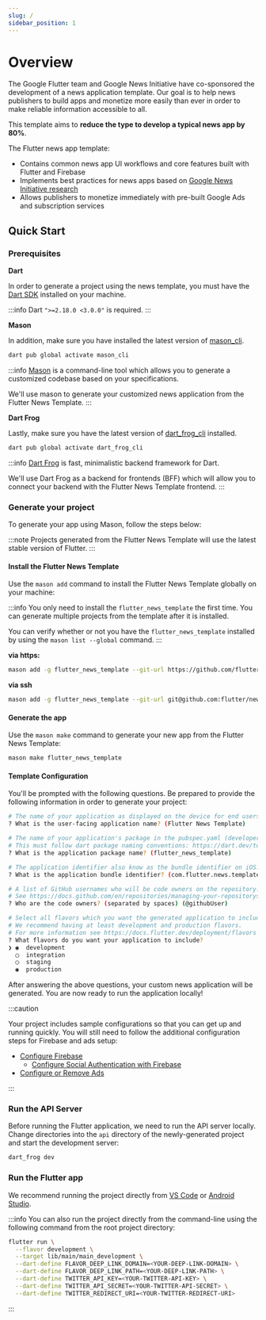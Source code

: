 ```yaml
---
slug: /
sidebar_position: 1
---
```


# Overview

The Google Flutter team and Google News Initiative have co-sponsored the development of a news application template. Our goal is to help news publishers to build apps and monetize more easily than ever in order to make reliable information accessible to all.

This template aims to **reduce the type to develop a typical news app by 80%**.

The Flutter news app template:

- Contains common news app UI workflows and core features built with Flutter and Firebase
- Implements best practices for news apps based on [Google News Initiative research](https://newsinitiative.withgoogle.com/info/assets/static/docs/nci/nci-playbook-en.pdf)
- Allows publishers to monetize immediately with pre-built Google Ads and subscription services

## Quick Start

### Prerequisites

**Dart**

In order to generate a project using the news template, you must have the [Dart SDK][dart_installation_link] installed on your machine.

:::info
Dart `">=2.18.0 <3.0.0"` is required.
:::

**Mason**

In addition, make sure you have installed the latest version of [mason_cli][mason_cli_link].

```bash
dart pub global activate mason_cli
```

:::info
[Mason][mason_link] is a command-line tool which allows you to generate a customized codebase based on your specifications.

We'll use mason to generate your customized news application from the Flutter News Template.
:::

**Dart Frog**

Lastly, make sure you have the latest version of [dart_frog_cli][dart_frog_cli_link] installed.

```bash
dart pub global activate dart_frog_cli
```

:::info
[Dart Frog][dart_frog_link] is fast, minimalistic backend framework for Dart.

We'll use Dart Frog as a backend for frontends (BFF) which will allow you to connect your backend with the Flutter News Template frontend.
:::

### Generate your project

To generate your app using Mason, follow the steps below:

:::note
Projects generated from the Flutter News Template will use the latest stable version of Flutter.
:::

#### Install the Flutter News Template

Use the `mason add` command to install the Flutter News Template globally on your machine:

:::info
You only need to install the `flutter_news_template` the first time. You can generate multiple projects from the template after it is installed.

You can verify whether or not you have the `flutter_news_template` installed by using the `mason list --global` command.
:::

**via https:**

```bash
mason add -g flutter_news_template --git-url https://github.com/flutter/news_toolkit --git-ref templates --git-path flutter_news_template
```

**via ssh**

```bash
mason add -g flutter_news_template --git-url git@github.com:flutter/news_toolkit.git --git-ref templates --git-path flutter_news_template
```

#### Generate the app

Use the `mason make` command to generate your new app from the Flutter News Template:

```bash
mason make flutter_news_template
```

#### Template Configuration

You'll be prompted with the following questions. Be prepared to provide the following information in order to generate your project:

```bash
# The name of your application as displayed on the device for end users.
? What is the user-facing application name? (Flutter News Template)

# The name of your application's package in the pubspec.yaml (developer facing name).
# This must follow dart package naming conventions: https://dart.dev/tools/pub/pubspec#name
? What is the application package name? (flutter_news_template)

# The application identifier also know as the bundle identifier on iOS.
? What is the application bundle identifier? (com.flutter.news.template)

# A list of GitHub usernames who will be code owners on the repository.
# See https://docs.github.com/en/repositories/managing-your-repositorys-settings-and-features/customizing-your-repository/about-code-owners
? Who are the code owners? (separated by spaces) (@githubUser)

# Select all flavors which you want the generated application to include.
# We recommend having at least development and production flavors.
# For more information see https://docs.flutter.dev/deployment/flavors
? What flavors do you want your application to include?
❯ ◉  development
  ◯  integration
  ◯  staging
  ◉  production
```

After answering the above questions, your custom news application will be generated. You are now ready to run the application locally!

:::caution

Your project includes sample configurations so that you can get up and running quickly. You will still need to follow the additional configuration steps for Firebase and ads setup:

- [Configure Firebase](/project_configuration/firebase)
  - [Configure Social Authentication with Firebase](/project_configuration/social_authentication)
- [Configure or Remove Ads](/project_configuration/ads)

:::

### Run the API Server

Before running the Flutter application, we need to run the API server locally. Change directories into the `api` directory of the newly-generated project and start the development server:

```bash
dart_frog dev
```

### Run the Flutter app

We recommend running the project directly from [VS Code](https://code.visualstudio.com) or [Android Studio](https://developer.android.com/studio).

:::info
You can also run the project directly from the command-line using the following command from the root project directory:

```bash
flutter run \
  --flavor development \
  --target lib/main/main_development \
  --dart-define FLAVOR_DEEP_LINK_DOMAIN=<YOUR-DEEP-LINK-DOMAIN> \
  --dart-define FLAVOR_DEEP_LINK_PATH=<YOUR-DEEP-LINK-PATH> \
  --dart-define TWITTER_API_KEY=<YOUR-TWITTER-API-KEY> \
  --dart-define TWITTER_API_SECRET=<YOUR-TWITTER-API-SECRET> \
  --dart-define TWITTER_REDIRECT_URI=<YOUR-TWITTER-REDIRECT-URI>
```

:::

[dart_frog_cli_link]: https://pub.dev/packages/dart_frog_cli
[dart_frog_link]: https://dartfrog.vgv.dev
[dart_installation_link]: https://dart.dev/get-dart
[mason_link]: https://github.com/felangel/mason
[mason_cli_link]: https://pub.dev/packages/mason_cli
